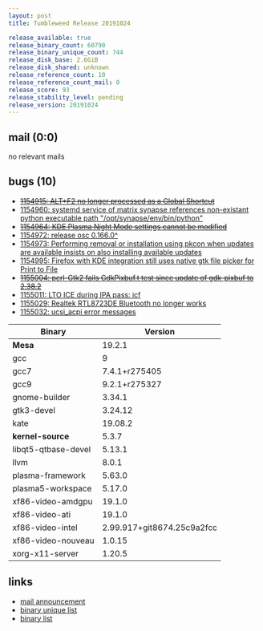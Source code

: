 ```yaml
---
layout: post
title: Tumbleweed Release 20191024

release_available: true
release_binary_count: 60790
release_binary_unique_count: 744
release_disk_base: 2.6GiB
release_disk_shared: unknown
release_reference_count: 10
release_reference_count_mail: 0
release_score: 93
release_stability_level: pending
release_version: 20191024
---
```


## mail (0:0)

no relevant mails

## bugs (10)

<!--more-->

- ~~[1154915: ALT+F2 no longer processed as a Global Shortcut](https://bugzilla.opensuse.org/show_bug.cgi?id=1154915)~~
- [1154960: systemd service of matrix synapse references non-existant python executable path "/opt/synapse/env/bin/python"](https://bugzilla.opensuse.org/show_bug.cgi?id=1154960)
- ~~[1154964: KDE Plasma Night Mode settings cannot be modified](https://bugzilla.opensuse.org/show_bug.cgi?id=1154964)~~
- [1154972: release osc 0.166.0^](https://bugzilla.opensuse.org/show_bug.cgi?id=1154972)
- [1154973: Performing removal or installation using pkcon when updates are available insists on also installing available updates](https://bugzilla.opensuse.org/show_bug.cgi?id=1154973)
- [1154995: Firefox with KDE integration still uses native gtk file picker for Print to File](https://bugzilla.opensuse.org/show_bug.cgi?id=1154995)
- ~~[1155004: perl-Gtk2 fails GdkPixbuf.t test since update of gdk-pixbuf to 2.38.2](https://bugzilla.opensuse.org/show_bug.cgi?id=1155004)~~
- [1155011: LTO ICE during IPA pass: icf](https://bugzilla.opensuse.org/show_bug.cgi?id=1155011)
- [1155029: Realtek RTL8723DE Bluetooth no longer works](https://bugzilla.opensuse.org/show_bug.cgi?id=1155029)
- [1155032: ucsi_acpi error messages](https://bugzilla.opensuse.org/show_bug.cgi?id=1155032)

Binary | Version
--- | ---
**Mesa** | 19.2.1
gcc | 9
gcc7 | 7.4.1+r275405
gcc9 | 9.2.1+r275327
gnome-builder | 3.34.1
gtk3-devel | 3.24.12
kate | 19.08.2
**kernel-source** | 5.3.7
libqt5-qtbase-devel | 5.13.1
llvm | 8.0.1
plasma-framework | 5.63.0
plasma5-workspace | 5.17.0
xf86-video-amdgpu | 19.1.0
xf86-video-ati | 19.1.0
xf86-video-intel | 2.99.917+git8674.25c9a2fcc
xf86-video-nouveau | 1.0.15
xorg-x11-server | 1.20.5

## links

- [mail announcement](https://lists.opensuse.org/opensuse-factory/2019-10/msg00354.html)
- [binary unique list](http://download.opensuse.org/history/20191024/rpm.unique.list)
- [binary list](http://download.opensuse.org/history/20191024/rpm.list)

